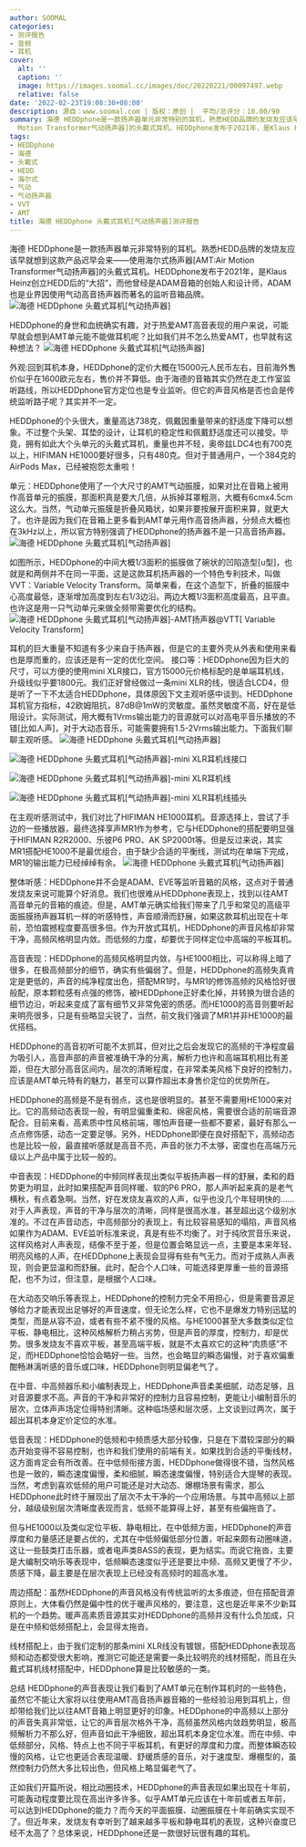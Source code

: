```yaml
---
author: SOOMAL
categories:
- 测评报告
- 音频
- 耳机
cover:
  alt: ''
  caption: ''
  image: https://images.soomal.cc/images/doc/20220221/00097497.webp
  relative: false
date: '2022-02-23T19:08:30+08:00'
description: 源自：www.soomal.com | 版权：原创 |  平均/总评分：10.00/90
summary: 海德 HEDDphone是一款扬声器单元非常特别的耳机，熟悉HEDD品牌的发烧友应该早就想到这款产品迟早会来的――使用海尔式扬声器[AMT:Air
  Motion Transformer气动扬声器]的头戴式耳机。HEDDphone发布于2021年，是Klaus Heinz创立HEDD后的“大招”？
tags:
- HEDDphone
- 海德
- 头戴式
- HEDD
- 海尔式
- 气动
- 气动扬声器
- VVT
- AMT
title: 海德 HEDDphone 头戴式耳机[气动扬声器]测评报告
---
```


海德 HEDDphone是一款扬声器单元非常特别的耳机。熟悉HEDD品牌的发烧友应该早就想到这款产品迟早会来――使用海尔式扬声器[AMT:Air Motion Transformer气动扬声器]的头戴式耳机。HEDDphone发布于2021年，是Klaus Heinz创立HEDD后的“大招”，而他曾经是ADAM音箱的创始人和设计师，ADAM也是业界因使用气动高音扬声器而著名的监听音箱品牌。
![海德 HEDDphone 头戴式耳机[气动扬声器]](https://images.soomal.cc/images/doc/20220214/00097352.webp)




HEDDphone的身世和血统确实有趣，对于热爱AMT高音表现的用户来说，可能早就会想到AMT单元能不能做耳机呢？比如我们并不怎么热爱AMT，也早就有这种想法？
![海德 HEDDphone 头戴式耳机[气动扬声器]](https://images.soomal.cc/images/doc/20220214/00097357.webp)




外观:回到耳机本身，HEDDphone的定价大概在15000元人民币左右，目前海外售价似乎在1600欧元左右，售价并不算低。由于海德的音箱其实仍然在走工作室监听路线，所以HEDDphone官方定位也是专业监听。但它的声音风格是否也会是传统监听路子呢？其实并不一定。

HEDDphone的个头很大，重量高达738克，佩戴因重量带来的舒适度下降可以想象。不过整个头架、耳垫的设计，让耳机的稳定性和佩戴舒适度还可以接受。毕竟，拥有如此大个头单元的头戴式耳机，重量也并不轻，奥帝兹LDC4也有700克以上，HIFIMAN HE1000要好很多，只有480克。但对于普通用户，一个384克的AirPods Max，已经被抱怨太重啦！

单元：HEDDphone使用了一个大尺寸的AMT气动振膜，如果对比在音箱上被用作高音单元的振膜，那面积真是要大几倍，从拆掉耳罩粗测，大概有6cmx4.5cm这么大。当然，气动单元振膜是折叠风箱状，如果非要按展开面积来算，就更大了。也许是因为我们在音箱上更多看到AMT单元用作高音扬声器，分频点大概也在3kHz以上，所以官方特别强调了HEDDphone的扬声器不是一只高音扬声器。
![海德 HEDDphone 头戴式耳机[气动扬声器]](https://images.soomal.cc/images/doc/20220214/00097354.webp)




如图所示，HEDDphone的中间大概1/3面积的振膜做了碗状的凹陷造型[u型]，也就是和两侧并不在同一平面，这是这款耳机扬声器的一个特色专利技术，叫做VVT：Variable Velocity Transform。简单来看，在这个造型下，折叠的振膜中心高度最低，逐渐增加高度到左右1/3边沿。两边大概1/3面积高度最高，且平直。也许这是用一只气动单元来做全频带需要优化的结构。
![海德 HEDDphone 头戴式耳机[气动扬声器]-AMT扬声器@VTT[ Variable Velocity Transform]](https://images.soomal.cc/images/doc/20220223/00097502.webp)




耳机的巨大重量不知道有多少来自于扬声器，但是它的主要外壳从外表和使用来看也是厚而重的，应该还是有一定的优化空间。
接口等：HEDDphone因为巨大的尺寸，可以方便的使用mini XLR接口，官方15000元价格标配的是单端耳机线，升级线似乎要1800元。我们正好曾经做过一条mini XLR的线，很适合LCD4，但是听了一下不太适合HEDDphone，具体原因下文主观听感中谈到。HEDDphone耳机官方指标，42欧姆阻抗，87dB@1mW的灵敏度。虽然灵敏度不高，好在是低阻设计。实际测试，用大概有1Vrms输出能力的音源就可以对高电平音乐播放的不错[比如人声]，对于大动态音乐，可能需要拥有1.5-2Vrms输出能力。下面我们聊聊主观听感。
![海德 HEDDphone 头戴式耳机[气动扬声器]](https://images.soomal.cc/images/doc/20220214/00097360_01.webp)




![海德 HEDDphone 头戴式耳机[气动扬声器]-mini XLR耳机线接口](https://images.soomal.cc/images/doc/20220214/00097361_01.webp)




![海德 HEDDphone 头戴式耳机[气动扬声器]-mini XLR耳机线](https://images.soomal.cc/images/doc/20220214/00097362_01.webp)




![海德 HEDDphone 头戴式耳机[气动扬声器]-mini XLR耳机线插头](https://images.soomal.cc/images/doc/20220214/00097363_01.webp)




在主观听感测试中，我们对比了HIFIMAN HE1000耳机。音源选择上，尝试了手边的一些播放器，最终选择享声MR1作为参考，它与HEDDphone的搭配要明显强于HIFIMAN R2R2000、乐彼P6 PRO、AK SP2000t等。但是反过来说，其实MR1搭配HE1000不是最优组合，由于缺少合适的平衡线，测试均在单端下完成，MR1的输出能力已经绰绰有余。
![海德 HEDDphone 头戴式耳机[气动扬声器]](https://images.soomal.cc/images/doc/20220214/00097358.webp)




整体听感：HEDDphone并不会是ADAM、EVE等监听音箱的风格，这点对于普通发烧友来说可能算个好消息。我们也很难从HEDDphone表现上，找到以往AMT高音单元的音箱的痕迹。但是，AMT单元确实给我们带来了几乎和常见的高级平面振膜扬声器耳机一样的听感特性，声音顺滑而舒展，如果这款耳机出现在十年前，恐怕震撼程度要高很多倍。作为开放式耳机，HEDDphone的声音风格却非常干净，高频风格明显内敛。而低频的力度，却要优于同样定位中高端的平板耳机。

高音表现：HEDDphone的高频风格明显内敛，与HE1000相比，可以称得上暗了很多，在极高频部分的细节，确实有些偏弱了。但是，HEDDphone的高频失真肯定是更低的，声音的纯净程度出色，搭配MR1时，与MR1的修饰高频的风格恰好很般配，原本颗粒感有点强的修饰，被HEDDphone正好柔化掉，并转换为很合适的细节边沿，听起来变成了富有细节又非常免密的质感。而HE1000的高音则要听起来明亮很多，只是有些略显尖锐了，当然，前文我们强调了MR1并非HE1000的最优搭档。

HEDDphone的高音初听可能不太抓耳，但对比之后会发现它的高频的干净程度最为吸引人，高音声部的声音被准确干净的分离，解析力也许和高端耳机相比有差距，但在大部分高音区间内，层次的清晰程度，在非常柔美风格下良好的控制力，应该是AMT单元特有的魅力，甚至可以算作超出本身售价定位的优势所在。

HEDDphone的高频是不是有弱点，这也是很明显的。甚至不需要用HE1000来对比。它的高频动态表现一般，有明显偏重柔和、绵密风格，需要很合适的前端音源配合。目前来看，高素质中性风格前端，哪怕声音硬一些都不要紧，最好有那么一点点修饰感，动态一定要足够。另外，HEDDphone即便在良好搭配下，高频动态也是比较一般，最直接听感就是高音不亮，声音的张力不太够，密度也在高端万元级以上产品中属于比较一般的。

中音表现：HEDDphone的中频同样表现出类似平板扬声器一样的舒展，柔和的趋势更为明显，此时如果搭配声音同样暖、软的P6 PRO，那人声听起来真的是老气横秋，有点着急啊。当然，好在发烧友喜欢的人声，似乎也没几个年轻明快的……对于人声表现，声音的干净与层次的清晰，同样是很高水准，甚至超出这个级别水准的。不过在声音动态，中高频部分的表现上，有比较容易感知的塌陷，声音风格如果作为ADAM、EVE监听标准来说，真是有些不均衡了。对于纯欣赏音乐来说，这样风格对人声表现，结像不至于差，但是位置会略显远一点，主要是本来年轻、明亮风格的人声，在HEDDphone上表现会显得有些有气无力。而对于成熟人声表现，则会更显温和而舒展。此时，配合个人口味，可能选择更厚重一些的音源搭配，也不为过，但注意，是根据个人口味。

在大动态交响乐等表现上，HEDDphone的控制力完全不用担心，但是需要音源足够给力才能表现出足够好的声音速度，但无论怎么样，它也不是爆发力特别迅猛的类型，而是从容不迫，或者有些不紧不慢的风格。与HE1000甚至大多数类似定位平板、静电相比，这种风格解析力稍占劣势，但是声音的厚度，控制力，却是优势。很多发烧友不喜欢平板，甚至高端平板，就是不太喜欢它的这种“肉质感”不足，而HEDDphone恰恰会略好一些。当然，也会略显的瞬态偏慢，对于喜欢偏重酣畅淋漓听感的音乐或口味，HEDDphone则明显偏老气了。

在中音、中高频器乐和小编制表现上，HEDDphone声音柔美细腻，动态足够，且对音源要求不高。声音的干净和非常好的控制力且容易控制，更能让小编制音乐的层次，立体声声场定位得特别清晰。这种临场感和层次感，上文谈到过两次，属于超出耳机本身定价定位的水准。

低音表现：HEDDphone的低频和中频质感大部分较像，只是在下潜较深部分的瞬态开始变得不容易控制，也许和我们使用的前端有关。如果找到合适的平衡线材，这方面肯定会有所改善。在中低频衔接方面，HEDDphone做得很不错，当然风格也是一致的，瞬态速度偏慢，柔和细腻，瞬态速度偏慢，特别适合大提琴的表现。当然，考虑到喜欢低频的用户可能还是对大动态、爆棚场景有需求，那么HEDDphone此时终于展现出了层次不太干净的一个应用场景。与其中高频以上部分，越级级别层次清晰度表现而言，低频不能算得上好，甚至有些偏拖沓了。

但与HE1000以及类似定位平板、静电相比，在中低频方面，HEDDphone的声音厚度和力量感还是要占优的，尤其在中低频偏低部分位置，听起来颇有动圈味道，这让一些鼓类打击乐器，或者电声类BASS的表现，更为结实。而说它拖沓，主要是大编制交响乐等表现中，低频瞬态速度似乎还是要比中频、高频又更慢了不少，质感下降，最主要是在层次表现上已经没有高频时的超高水准。

周边搭配：虽然HEDDphone的声音风格没有传统监听的太多痕迹，但在搭配音源原则上，大体看仍然是偏中性的优于暖声风格的，要注意，这也是近年来不少新耳机的一个趋势。暖声高素质音源其实对HEDDphone的高频并没有什么负加成，只是在中频和低频搭配上，会显得太拖沓。

线材搭配上，由于我们定制的那条mini XLR线没有镀银，搭配HEDDphone表现高频和动态都受很大影响，推测它可能还是需要一条比较明亮的线材搭配，而且在头戴式耳机线材搭配中，HEDDphone算是比较敏感的一类。

总结
HEDDphone的声音表现让我们看到了AMT单元在制作耳机时的一些特色，虽然它不能让大家将以往使用AMT高音扬声器音箱的一些经验沿用到耳机上，但却带给我们比以往AMT音箱上明显更好的印象。HEDDphone的中高频以上部分的声音失真非常低，让它的声音层次格外干净，高频虽然风格内敛趋势明显，极高频解析力不那么好，但声音如此干净细致，超出耳机本身定位水准。而在中频、中低频部分，风格、特点上也不同于平板耳机，有更好的厚度和力度。而整体瞬态较慢的风格，让它也更适合表现温暖、舒缓质感的音乐，对于速度型、爆棚型的，虽然控制力仍然大多比较出色，但风格上略显偏老气了。

正如我们开篇所说，相比动圈技术，HEDDphone的声音表现如果出现在十年前，可能轰动程度要比现在高出许多许多。似乎AMT单元应该在十年前或者五年前，可以达到HEDDphone的能力？而今天的平面振膜、动圈振膜在十年前确实实现不了。但近年来，发烧友有幸听到了越来越多平板和静电耳机的表现，这种兴奋度已经不太高了？总体来说，HEDDphone还是一款很好玩很有趣的耳机。